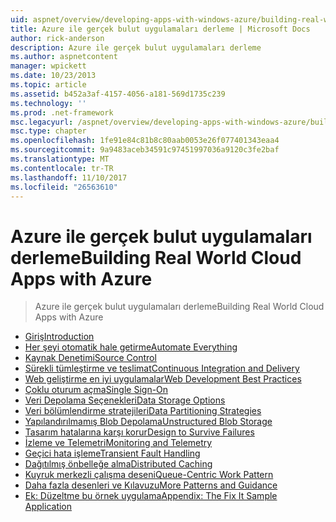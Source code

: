 ```yaml
---
uid: aspnet/overview/developing-apps-with-windows-azure/building-real-world-cloud-apps-with-windows-azure/index
title: Azure ile gerçek bulut uygulamaları derleme | Microsoft Docs
author: rick-anderson
description: Azure ile gerçek bulut uygulamaları derleme
ms.author: aspnetcontent
manager: wpickett
ms.date: 10/23/2013
ms.topic: article
ms.assetid: b452a3af-4157-4056-a181-569d1735c239
ms.technology: ''
ms.prod: .net-framework
msc.legacyurl: /aspnet/overview/developing-apps-with-windows-azure/building-real-world-cloud-apps-with-windows-azure
msc.type: chapter
ms.openlocfilehash: 1fe91e84c81b8c80aab0053e26f077401343eaa4
ms.sourcegitcommit: 9a9483aceb34591c97451997036a9120c3fe2baf
ms.translationtype: MT
ms.contentlocale: tr-TR
ms.lasthandoff: 11/10/2017
ms.locfileid: "26563610"
---
```

<a name="building-real-world-cloud-apps-with-azure"></a><span data-ttu-id="1f1a7-103">Azure ile gerçek bulut uygulamaları derleme</span><span class="sxs-lookup"><span data-stu-id="1f1a7-103">Building Real World Cloud Apps with Azure</span></span>
====================
> <span data-ttu-id="1f1a7-104">Azure ile gerçek bulut uygulamaları derleme</span><span class="sxs-lookup"><span data-stu-id="1f1a7-104">Building Real World Cloud Apps with Azure</span></span>


- [<span data-ttu-id="1f1a7-105">Giriş</span><span class="sxs-lookup"><span data-stu-id="1f1a7-105">Introduction</span></span>](introduction.md)
- [<span data-ttu-id="1f1a7-106">Her şeyi otomatik hale getirme</span><span class="sxs-lookup"><span data-stu-id="1f1a7-106">Automate Everything</span></span>](automate-everything.md)
- [<span data-ttu-id="1f1a7-107">Kaynak Denetimi</span><span class="sxs-lookup"><span data-stu-id="1f1a7-107">Source Control</span></span>](source-control.md)
- [<span data-ttu-id="1f1a7-108">Sürekli tümleştirme ve teslimat</span><span class="sxs-lookup"><span data-stu-id="1f1a7-108">Continuous Integration and Delivery</span></span>](continuous-integration-and-continuous-delivery.md)
- [<span data-ttu-id="1f1a7-109">Web geliştirme en iyi uygulamalar</span><span class="sxs-lookup"><span data-stu-id="1f1a7-109">Web Development Best Practices</span></span>](web-development-best-practices.md)
- [<span data-ttu-id="1f1a7-110">Çoklu oturum açma</span><span class="sxs-lookup"><span data-stu-id="1f1a7-110">Single Sign-On</span></span>](single-sign-on.md)
- [<span data-ttu-id="1f1a7-111">Veri Depolama Seçenekleri</span><span class="sxs-lookup"><span data-stu-id="1f1a7-111">Data Storage Options</span></span>](data-storage-options.md)
- [<span data-ttu-id="1f1a7-112">Veri bölümlendirme stratejileri</span><span class="sxs-lookup"><span data-stu-id="1f1a7-112">Data Partitioning Strategies</span></span>](data-partitioning-strategies.md)
- [<span data-ttu-id="1f1a7-113">Yapılandırılmamış Blob Depolama</span><span class="sxs-lookup"><span data-stu-id="1f1a7-113">Unstructured Blob Storage</span></span>](unstructured-blob-storage.md)
- [<span data-ttu-id="1f1a7-114">Tasarım hatalarına karşı korur</span><span class="sxs-lookup"><span data-stu-id="1f1a7-114">Design to Survive Failures</span></span>](design-to-survive-failures.md)
- [<span data-ttu-id="1f1a7-115">İzleme ve Telemetri</span><span class="sxs-lookup"><span data-stu-id="1f1a7-115">Monitoring and Telemetry</span></span>](monitoring-and-telemetry.md)
- [<span data-ttu-id="1f1a7-116">Geçici hata işleme</span><span class="sxs-lookup"><span data-stu-id="1f1a7-116">Transient Fault Handling</span></span>](transient-fault-handling.md)
- [<span data-ttu-id="1f1a7-117">Dağıtılmış önbelleğe alma</span><span class="sxs-lookup"><span data-stu-id="1f1a7-117">Distributed Caching</span></span>](distributed-caching.md)
- [<span data-ttu-id="1f1a7-118">Kuyruk merkezli çalışma deseni</span><span class="sxs-lookup"><span data-stu-id="1f1a7-118">Queue-Centric Work Pattern</span></span>](queue-centric-work-pattern.md)
- [<span data-ttu-id="1f1a7-119">Daha fazla desenleri ve Kılavuzu</span><span class="sxs-lookup"><span data-stu-id="1f1a7-119">More Patterns and Guidance</span></span>](more-patterns-and-guidance.md)
- [<span data-ttu-id="1f1a7-120">Ek: Düzeltme bu örnek uygulama</span><span class="sxs-lookup"><span data-stu-id="1f1a7-120">Appendix: The Fix It Sample Application</span></span>](the-fix-it-sample-application.md)
